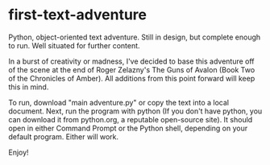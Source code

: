 # first-text-adventure

Python, object-oriented text adventure. Still in design, but complete enough to run. Well situated for further content.

In a burst of creativity or madness, I've decided to base this adventure off of the scene at the end of Roger Zelazny's The Guns of Avalon (Book Two of the Chronicles of Amber). All additions from this point forward will keep this in mind. 

To run, download "main adventure.py" or copy the text into a local document. Next, run the program with python (If you don't have python, you can download it from python.org, a reputable open-source site). It should open in either Command Prompt or the Python shell, depending on your default program. Either will work.

Enjoy!
